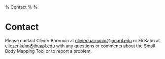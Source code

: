 % Contact
%
%

Contact
=======

Please contact Olivier Barnouin at
[olivier.barnouin@jhuapl.edu](mailto:olivier.barnouin@jhuapl.edu) or
Eli Kahn at [eliezer.kahn@jhuapl.edu](mailto:eliezer.kahn@jhuapl.edu)
with any questions or comments about the Small Body Mapping Tool or to
report a problem.

